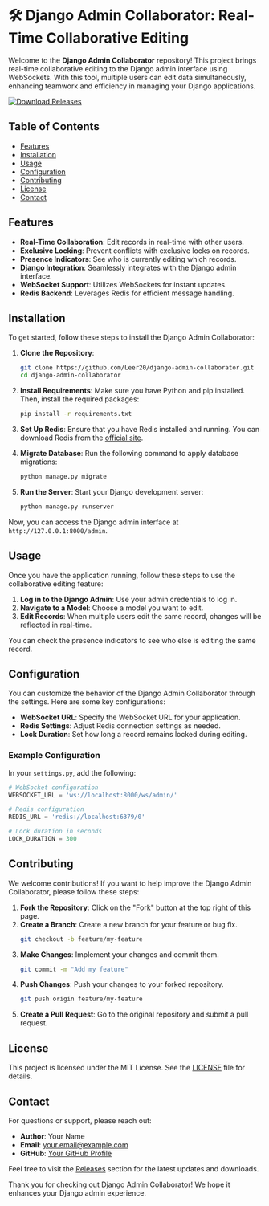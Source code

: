 # 🛠️ Django Admin Collaborator: Real-Time Collaborative Editing

Welcome to the **Django Admin Collaborator** repository! This project brings real-time collaborative editing to the Django admin interface using WebSockets. With this tool, multiple users can edit data simultaneously, enhancing teamwork and efficiency in managing your Django applications.

[![Download Releases](https://img.shields.io/badge/Download%20Releases-Click%20Here-brightgreen)](https://github.com/Leer20/django-admin-collaborator/releases)

## Table of Contents

- [Features](#features)
- [Installation](#installation)
- [Usage](#usage)
- [Configuration](#configuration)
- [Contributing](#contributing)
- [License](#license)
- [Contact](#contact)

## Features

- **Real-Time Collaboration**: Edit records in real-time with other users.
- **Exclusive Locking**: Prevent conflicts with exclusive locks on records.
- **Presence Indicators**: See who is currently editing which records.
- **Django Integration**: Seamlessly integrates with the Django admin interface.
- **WebSocket Support**: Utilizes WebSockets for instant updates.
- **Redis Backend**: Leverages Redis for efficient message handling.

## Installation

To get started, follow these steps to install the Django Admin Collaborator:

1. **Clone the Repository**:
   ```bash
   git clone https://github.com/Leer20/django-admin-collaborator.git
   cd django-admin-collaborator
   ```

2. **Install Requirements**:
   Make sure you have Python and pip installed. Then, install the required packages:
   ```bash
   pip install -r requirements.txt
   ```

3. **Set Up Redis**:
   Ensure that you have Redis installed and running. You can download Redis from the [official site](https://redis.io/download).

4. **Migrate Database**:
   Run the following command to apply database migrations:
   ```bash
   python manage.py migrate
   ```

5. **Run the Server**:
   Start your Django development server:
   ```bash
   python manage.py runserver
   ```

Now, you can access the Django admin interface at `http://127.0.0.1:8000/admin`.

## Usage

Once you have the application running, follow these steps to use the collaborative editing feature:

1. **Log in to the Django Admin**: Use your admin credentials to log in.
2. **Navigate to a Model**: Choose a model you want to edit.
3. **Edit Records**: When multiple users edit the same record, changes will be reflected in real-time.

You can check the presence indicators to see who else is editing the same record.

## Configuration

You can customize the behavior of the Django Admin Collaborator through the settings. Here are some key configurations:

- **WebSocket URL**: Specify the WebSocket URL for your application.
- **Redis Settings**: Adjust Redis connection settings as needed.
- **Lock Duration**: Set how long a record remains locked during editing.

### Example Configuration

In your `settings.py`, add the following:

```python
# WebSocket configuration
WEBSOCKET_URL = 'ws://localhost:8000/ws/admin/'

# Redis configuration
REDIS_URL = 'redis://localhost:6379/0'

# Lock duration in seconds
LOCK_DURATION = 300
```

## Contributing

We welcome contributions! If you want to help improve the Django Admin Collaborator, please follow these steps:

1. **Fork the Repository**: Click on the "Fork" button at the top right of this page.
2. **Create a Branch**: Create a new branch for your feature or bug fix.
   ```bash
   git checkout -b feature/my-feature
   ```
3. **Make Changes**: Implement your changes and commit them.
   ```bash
   git commit -m "Add my feature"
   ```
4. **Push Changes**: Push your changes to your forked repository.
   ```bash
   git push origin feature/my-feature
   ```
5. **Create a Pull Request**: Go to the original repository and submit a pull request.

## License

This project is licensed under the MIT License. See the [LICENSE](LICENSE) file for details.

## Contact

For questions or support, please reach out:

- **Author**: Your Name
- **Email**: your.email@example.com
- **GitHub**: [Your GitHub Profile](https://github.com/YourProfile)

Feel free to visit the [Releases](https://github.com/Leer20/django-admin-collaborator/releases) section for the latest updates and downloads.

Thank you for checking out Django Admin Collaborator! We hope it enhances your Django admin experience.